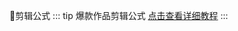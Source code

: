 🎯剪辑公式
::: tip 爆款作品剪辑公式
[点击查看详细教程](https://doc.weixin.qq.com/doc/w3_AYgAtwa9ALAKUAIZu3nRyuVRFHT8V?scode=AJ8AQAfiADUvPY12A8AYgAtwa9ALA)
:::